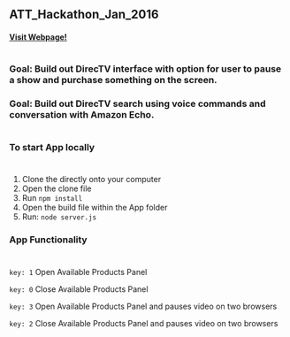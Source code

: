 ## ATT_Hackathon_Jan_2016
#### [Visit Webpage!](https://direct-interaction.herokuapp.com/)
# 
### Goal: Build out DirecTV interface with option for user to pause a show and purchase something on the screen.
### Goal: Build out DirecTV search using voice commands and conversation with Amazon Echo.
#
### To start App locally
#
1. Clone the directly onto your computer
2. Open the clone file
3. Run `npm install`
4. Open the build file within the App folder
5. Run: `node server.js`

### App Functionality
#
`key: 1` Open Available Products Panel

`key: 0` Close Available Products Panel

`key: 3` Open Available Products Panel and pauses video on two browsers

`key: 2` Close Available Products Panel and pauses video on two browsers
